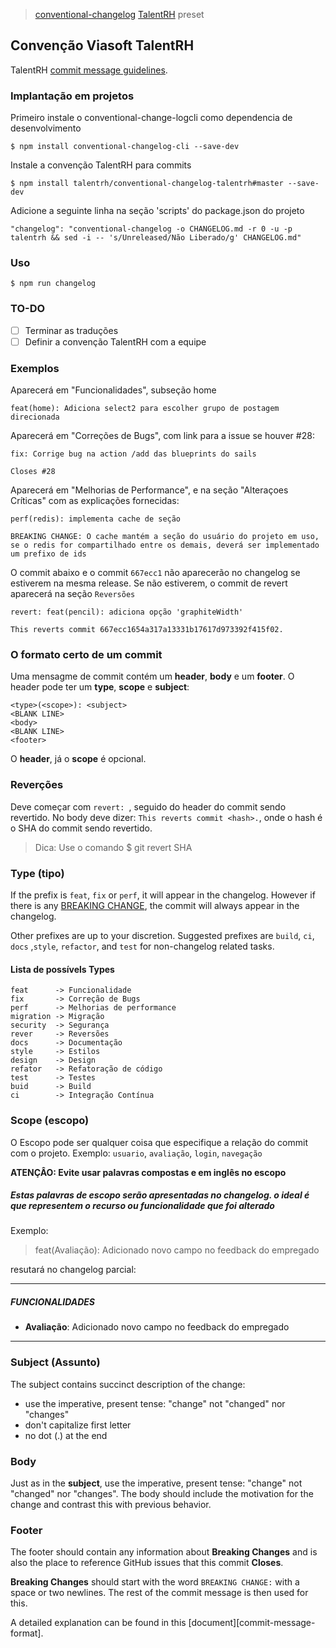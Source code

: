 
> [conventional-changelog](https://github.com/ajoslin/conventional-changelog) [TalentRH](https://github.com/talentrh) preset

## Convenção Viasoft TalentRH

TalentRH [commit message guidelines](https://github.com/talentrh/).

### Implantação em projetos

Primeiro instale o conventional-change-logcli como dependencia de desenvolvimento

```
$ npm install conventional-changelog-cli --save-dev
```

Instale a convenção TalentRH para commits

```
$ npm install talentrh/conventional-changelog-talentrh#master --save-dev
```

Adicione a seguinte linha na seção 'scripts' do package.json do projeto

```
"changelog": "conventional-changelog -o CHANGELOG.md -r 0 -u -p talentrh && sed -i -- 's/Unreleased/Não Liberado/g' CHANGELOG.md"
```

### Uso

```
$ npm run changelog
```

### TO-DO

- [ ] Terminar as traduções
- [ ] Definir a convenção TalentRH com a equipe

### Exemplos

Aparecerá em "Funcionalidades", subseção home

```
feat(home): Adiciona select2 para escolher grupo de postagem direcionada
```

Aparecerá em "Correções de Bugs", com link para a issue se houver #28:

```
fix: Corrige bug na action /add das blueprints do sails

Closes #28
```

Aparecerá em "Melhorias de Performance", e na seção "Alteraçoes Críticas" com as explicações fornecidas:

```
perf(redis): implementa cache de seção

BREAKING CHANGE: O cache mantém a seção do usuário do projeto em uso, se o redis for compartilhado entre os demais, deverá ser implementado um prefixo de ids

```

O commit abaixo e o commit `667ecc1` não aparecerão no changelog se estiverem na mesma release. Se não estiverem, o commit de revert aparecerá na seção `Reversões`

```
revert: feat(pencil): adiciona opção 'graphiteWidth'

This reverts commit 667ecc1654a317a13331b17617d973392f415f02.
```

### O formato certo de um commit

Uma mensagme de commit contém um **header**, **body** e um **footer**.  O header pode ter um **type**, **scope** e **subject**:


```
<type>(<scope>): <subject>
<BLANK LINE>
<body>
<BLANK LINE>
<footer>
```

O **header**, já o **scope** é opcional.

### Reverções

 Deve começar com `revert: `, seguido do header do commit sendo revertido. No body deve dizer: `This reverts commit <hash>.`, onde o hash é o SHA do commit sendo revertido.

 > Dica: Use o comando $ git revert SHA

### Type (tipo)

If the prefix is `feat`, `fix` or `perf`, it will appear in the changelog. However if there is any [BREAKING CHANGE](#footer), the commit will always appear in the changelog.

Other prefixes are up to your discretion. Suggested prefixes are `build`, `ci`, `docs` ,`style`, `refactor`, and `test` for non-changelog related tasks.

#### Lista de possívels Types

````
feat      -> Funcionalidade
fix       -> Correção de Bugs
perf      -> Melhorias de performance
migration -> Migração
security  -> Segurança
rever     -> Reversões
docs      -> Documentação
style     -> Estilos
design    -> Design
refator   -> Refatoração de código
test      -> Testes
buid      -> Build
ci        -> Integração Contínua
````

### Scope (escopo)

O Escopo pode ser qualquer coisa que especifique a relação do commit com o projeto. Exemplo: `usuario`, `avaliação`, `login`, `navegação`

**ATENÇÂO: Evite usar palavras compostas e em inglês no escopo**

##### Estas palavras de escopo serão apresentadas no changelog. o ideal é que representem o recurso ou funcionalidade que foi alterado

Exemplo:

> feat(Avaliação): Adicionado novo campo no feedback do empregado

resutará no changelog parcial:

-------------------
##### FUNCIONALIDADES
  * **Avaliação**: Adicionado novo campo no feedback do empregado

  -------------------

### Subject (Assunto)

The subject contains succinct description of the change:

* use the imperative, present tense: "change" not "changed" nor "changes"
* don't capitalize first letter
* no dot (.) at the end

### Body

Just as in the **subject**, use the imperative, present tense: "change" not "changed" nor "changes".
The body should include the motivation for the change and contrast this with previous behavior.

### Footer

The footer should contain any information about **Breaking Changes** and is also the place to
reference GitHub issues that this commit **Closes**.

**Breaking Changes** should start with the word `BREAKING CHANGE:` with a space or two newlines. The rest of the commit message is then used for this.

A detailed explanation can be found in this [document][commit-message-format].
